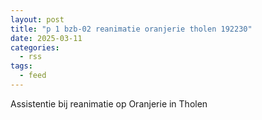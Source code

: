 ```yaml
---
layout: post
title: "p 1 bzb-02 reanimatie oranjerie tholen 192230"
date: 2025-03-11
categories: 
  - rss
tags: 
  - feed
---
```


Assistentie bij reanimatie op Oranjerie in Tholen
